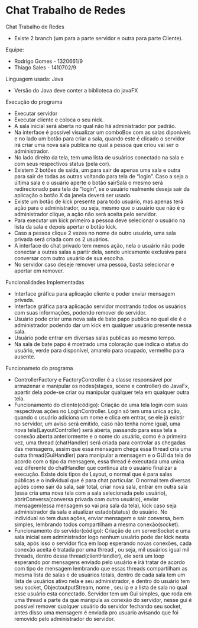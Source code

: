 # Chat Trabalho de Redes
Chat Trabalho de Redes
- Existe 2 branch (um para a parte servidor e outra para parte Cliente).

Equipe:
- Rodrigo Gomes - 1320661/9
- Thiago Sales  - 1410702/9

Linguagem usada: Java
- Versão do Java deve conter a biblioteca do javaFX

Execução do programa
- Executar servidor
- Executar cliente e coloca o seu nick.
- A sala inicial será aberta no qual não há administrador por padrão.
- Na interface é possível visualizar um comboBox com as salas diponiveis e no lado um botão para criar a sala, quando este é clicado o servidor irá criar uma nova sala publica no qual a pessoa que criou vai ser o administrador.
- No lado direito da tela, tem uma lista de usuários conectado na sala e com seus respectivos status (pela cor).
- Existem 2 botões de saída, um para sair de apenas uma sala e outra para sair de todas as outras voltando para tela de “login”. Caso a seja a última sala e o usuário aperte o botão sairSala o mesmo será redirecionado para tela de “login”, se o usuário realmente deseja sair da aplicação o botão X da janela deverá ser usado.
- Existe um botão de kick presente para todo usuário, mas apenas terá ação para o administrador, ou seja, mesmo que o usuário que não é o administrador clique, a ação não será aceita pelo servidor.
- Para executar um kick primeiro a pessoa deve selecionar o usuário na lista da sala e depois apertar o botão kick.
- Caso a pessoa clique 2 vezes no nome de outro usuário, uma sala privada será criada com os 2 usuários.
- A interface do chat privado tem menos ação, nela o usuário não pode conectar a outras salas a partir dela, sendo unicamente exclusiva para conversar com outro usuário de sua escolha.
- No servidor caso deseje remover uma pessoa, basta selecionar e apertar em remover.

Funcionalidades Implementadas
- Interface gráfica para aplicação cliente e poder enviar mensagem privada.
- Interface gráfica para aplicação servidor mostrando todos os usuários com suas informações, podendo remover do servidor.
- Usuário pode criar uma nova sala de bate papo publica no qual ele é o administrador podendo dar um kick em qualquer usuário presente nessa sala.
- Usuário pode entrar em diversas salas publicas ao mesmo tempo.
- Na sala de bate papo é mostrado uma coloração que indica o status do usuário, verde para disponível, amarelo para ocupado, vermelho para ausente.

Funcionameto do programa
- ControllerFactory e FactoryController é a classe responsável por armazenar e manipular os nodes(stages, scene e controller) do JavaFx, apartir dela pode-se criar ou manipular qualquer tela em qualquer outra tela.
- Funcionamento do cliente(código):
Criação de uma tela login com suas respectivas ações no LoginController.
Login só tem uma unica ação, quando o usuário adiciona um nome e clica em entrar, se ele já existir no servidor, um aviso será emitido, caso não tenha nome igual, uma nova tela(LayoutController) será aberta, passando para essa tela a conexão aberta anteriormente e o nome do usuário, como é a primeira vez, uma thread (chatHandler) será criada  para controlar as chegadas das mensagens, assim que essa mensagem chega essa thread cria uma outra thread(GuiHandler) para manipular a mensagem e o GUI da tela de acordo com o tipo da mensagem, essa thread é executada uma unica vez diferente do chatHandler que continua ate o usuário finalizar a execução.
Existe dois tipos de Layout, o normal que é para salas públicas e o individual que é para chat particular. O normal tem diversas ações como sair da sala, sair total, criar nova sala, entrar em outra sala (essa cria uma nova tela com a sala selecionada pelo usuário), abrirConversa(conversa privada com outro usuário), enviar mensagem(essa mensagem so vai pra sala da tela), kick caso seja administrador da sala e atualizar estado(status) do usuário. No individual so tem duas ações, enviar mensagem e sair conversa, bem simples, lembrando todos compartilham a mesma conexão(socket).
- Funcionamento do servidor(código):
Criação de um serverSocket e uma sala inicial sem administrador logo nenhum usuário pode dar kick nesta sala, após isso o servidor fica em loop esperando novas conexões, cada conexão aceita é tratada por uma thread , ou seja, mil usuários igual mil threads, dentro dessa thread(clientHandler), ele será um loop esperando por mensagens enviado pelo usuário e irá tratar de acordo com tipo de mensagem lembrando que essas threads compartilham as mesma lista de salas e de usuários totais, dentro de cada sala tem um lista de usuários ativo nela e seu administrador, e dentro do usuário tem seu socket, ObjectoutputStream, nome , seu ip e a lista de sala no qual esse usuário esta conectado.
Servidor tem um Gui simples, que roda em uma thread a parte da que manipula as conexão do servidor, nesse gui é possivel remover qualquer usuário do servidor fechando seu socket, antes disso uma mensagem é enviada pro usuario avisando que foi removido pelo administrador do servidor.
